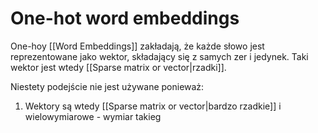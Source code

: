 # One-hot word embeddings

One-hoy [[Word Embeddings]] zakładają, że każde słowo jest reprezentowane jako wektor, składający się z samych zer i jedynek. Taki wektor jest wtedy [[Sparse matrix or vector|rzadki]].

Niestety podejście nie jest używane ponieważ:

1. Wektory są wtedy [[Sparse matrix or vector|bardzo rzadkie]] i wielowymiarowe - wymiar takieg